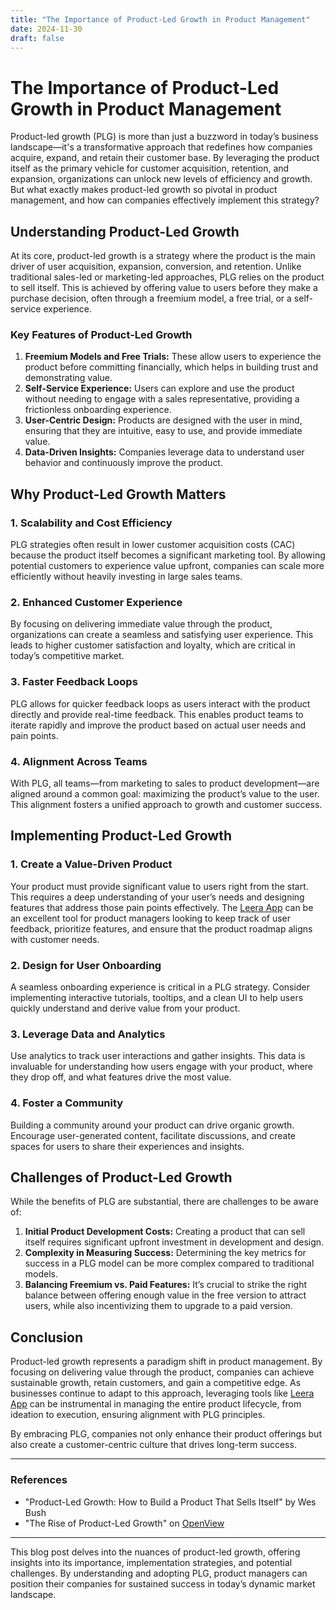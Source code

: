 ```yaml
---
title: "The Importance of Product-Led Growth in Product Management"
date: 2024-11-30
draft: false
---
```

# The Importance of Product-Led Growth in Product Management

Product-led growth (PLG) is more than just a buzzword in today’s business landscape—it's a transformative approach that redefines how companies acquire, expand, and retain their customer base. By leveraging the product itself as the primary vehicle for customer acquisition, retention, and expansion, organizations can unlock new levels of efficiency and growth. But what exactly makes product-led growth so pivotal in product management, and how can companies effectively implement this strategy?

## Understanding Product-Led Growth

At its core, product-led growth is a strategy where the product is the main driver of user acquisition, expansion, conversion, and retention. Unlike traditional sales-led or marketing-led approaches, PLG relies on the product to sell itself. This is achieved by offering value to users before they make a purchase decision, often through a freemium model, a free trial, or a self-service experience.

### Key Features of Product-Led Growth

1. **Freemium Models and Free Trials:** These allow users to experience the product before committing financially, which helps in building trust and demonstrating value.
2. **Self-Service Experience:** Users can explore and use the product without needing to engage with a sales representative, providing a frictionless onboarding experience.
3. **User-Centric Design:** Products are designed with the user in mind, ensuring that they are intuitive, easy to use, and provide immediate value.
4. **Data-Driven Insights:** Companies leverage data to understand user behavior and continuously improve the product.

## Why Product-Led Growth Matters

### 1. **Scalability and Cost Efficiency**

PLG strategies often result in lower customer acquisition costs (CAC) because the product itself becomes a significant marketing tool. By allowing potential customers to experience value upfront, companies can scale more efficiently without heavily investing in large sales teams.

### 2. **Enhanced Customer Experience**

By focusing on delivering immediate value through the product, organizations can create a seamless and satisfying user experience. This leads to higher customer satisfaction and loyalty, which are critical in today’s competitive market.

### 3. **Faster Feedback Loops**

PLG allows for quicker feedback loops as users interact with the product directly and provide real-time feedback. This enables product teams to iterate rapidly and improve the product based on actual user needs and pain points.

### 4. **Alignment Across Teams**

With PLG, all teams—from marketing to sales to product development—are aligned around a common goal: maximizing the product’s value to the user. This alignment fosters a unified approach to growth and customer success.

## Implementing Product-Led Growth

### 1. **Create a Value-Driven Product**

Your product must provide significant value to users right from the start. This requires a deep understanding of your user’s needs and designing features that address those pain points effectively. The [Leera App](https://leera.app) can be an excellent tool for product managers looking to keep track of user feedback, prioritize features, and ensure that the product roadmap aligns with customer needs.

### 2. **Design for User Onboarding**

A seamless onboarding experience is critical in a PLG strategy. Consider implementing interactive tutorials, tooltips, and a clean UI to help users quickly understand and derive value from your product.

### 3. **Leverage Data and Analytics**

Use analytics to track user interactions and gather insights. This data is invaluable for understanding how users engage with your product, where they drop off, and what features drive the most value.

### 4. **Foster a Community**

Building a community around your product can drive organic growth. Encourage user-generated content, facilitate discussions, and create spaces for users to share their experiences and insights.

## Challenges of Product-Led Growth

While the benefits of PLG are substantial, there are challenges to be aware of:

1. **Initial Product Development Costs:** Creating a product that can sell itself requires significant upfront investment in development and design.
2. **Complexity in Measuring Success:** Determining the key metrics for success in a PLG model can be more complex compared to traditional models.
3. **Balancing Freemium vs. Paid Features:** It’s crucial to strike the right balance between offering enough value in the free version to attract users, while also incentivizing them to upgrade to a paid version.

## Conclusion

Product-led growth represents a paradigm shift in product management. By focusing on delivering value through the product, companies can achieve sustainable growth, retain customers, and gain a competitive edge. As businesses continue to adapt to this approach, leveraging tools like [Leera App](https://leera.app) can be instrumental in managing the entire product lifecycle, from ideation to execution, ensuring alignment with PLG principles.

By embracing PLG, companies not only enhance their product offerings but also create a customer-centric culture that drives long-term success.

---

### References
- "Product-Led Growth: How to Build a Product That Sells Itself" by Wes Bush
- "The Rise of Product-Led Growth" on [OpenView](https://openviewpartners.com/blog/the-rise-of-product-led-growth/)

---

This blog post delves into the nuances of product-led growth, offering insights into its importance, implementation strategies, and potential challenges. By understanding and adopting PLG, product managers can position their companies for sustained success in today’s dynamic market landscape.